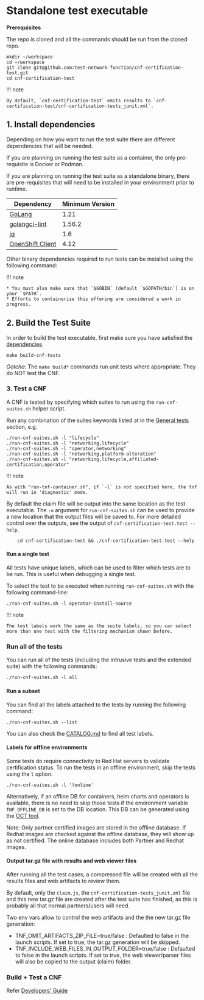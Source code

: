 <!-- markdownlint-disable code-block-style link-fragments line-length no-bare-urls no-emphasis-as-heading -->
# Standalone test executable

**Prerequisites**

The repo is cloned and all the commands should be run from the cloned repo.

```shell
mkdir ~/workspace
cd ~/workspace
git clone git@github.com:test-network-function/cnf-certification-test.git
cd cnf-certification-test
```

!!! note

    By default, `cnf-certification-test` emits results to `cnf-certification-test/cnf-certification-tests_junit.xml`.

## 1. Install dependencies

Depending on how you want to run the test suite there are different dependencies that will be needed.

If you are planning on running the test suite as a container, the only pre-requisite is Docker or Podman.

If you are planning on running the test suite as a standalone binary, there are pre-requisites that will
need to be installed in your environment prior to runtime.

Dependency|Minimum Version
---|---
[GoLang](https://golang.org/dl/)|1.21
[golangci-lint](https://golangci-lint.run/usage/install/)|1.56.2
[jq](https://stedolan.github.io/jq/)|1.6
[OpenShift Client](https://mirror.openshift.com/pub/openshift-v4/clients/ocp/)|4.12

Other binary dependencies required to run tests can be installed using the following command:

!!! note

    * You must also make sure that `$GOBIN` (default `$GOPATH/bin`) is on your `$PATH`.
    * Efforts to containerise this offering are considered a work in progress.

## 2. Build the Test Suite

In order to build the test executable, first make sure you have satisfied the [dependencies](#dependencies).

```shell
make build-cnf-tests
```

*Gotcha:* The `make build*` commands run unit tests where appropriate. They do NOT test the CNF.

### 3. Test a CNF

A CNF is tested by specifying which suites to run using the `run-cnf-suites.sh` helper
script.

Run any combination of the suites keywords listed at in the [General tests](test-spec.md#general-tests) section, e.g.

```shell
./run-cnf-suites.sh -l "lifecycle"
./run-cnf-suites.sh -l "networking,lifecycle"
./run-cnf-suites.sh -l "operator,networking"
./run-cnf-suites.sh -l "networking,platform-alteration"
./run-cnf-suites.sh -l "networking,lifecycle,affiliated-certification,operator"
```

!!! note

    As with "run-tnf-container.sh", if `-l` is not specified here, the tnf will run in 'diagnostic' mode.

By default the claim file will be output into the same location as the test executable. The `-o` argument for
    `run-cnf-suites.sh` can be used to provide a new location that the output files will be saved to. For more detailed
    control over the outputs, see the output of `cnf-certification-test.test --help`.

```shell
    cd cnf-certification-test && ./cnf-certification-test.test --help
```

#### Run a single test

All tests have unique labels, which can be used to filter which tests are to be run. This is useful when debugging
a single test.

To select the test to be executed when running `run-cnf-suites.sh` with the following command-line:

```shell
./run-cnf-suites.sh -l operator-install-source
```

!!! note

    The test labels work the same as the suite labels, so you can select more than one test with the filtering mechanism shown before.

### Run all of the tests

You can run all of the tests (including the intrusive tests and the extended suite) with the following commands:

```shell
./run-cnf-suites.sh -l all
```

#### Run a subset

You can find all the labels attached to the tests by running the following command:

```shell
./run-cnf-suites.sh --list
```

You can also check the [CATALOG.md](CATALOG.md) to find all test labels.

#### Labels for offline environments

Some tests do require connectivity to Red Hat servers to validate certification status.
To run the tests in an offline environment, skip the tests using the `l` option.

```shell
./run-cnf-suites.sh -l '!online'
```

Alternatively, if an offline DB for containers, helm charts and operators is available, there is no need to skip those tests if the environment variable `TNF_OFFLINE_DB` is set to the DB location. This DB can be generated using the [OCT tool](https://github.com/test-network-function/oct).

Note: Only partner certified images are stored in the offline database. If Redhat images are checked against the offline database, they will show up as not certified. The online database includes both Partner and Redhat images.

#### Output tar.gz file with results and web viewer files

After running all the test cases, a compressed file will be created with all the results files and web artifacts to review them.

By default, only the `claim.js`, the `cnf-certification-tests_junit.xml` file and this new tar.gz file are created after the test suite has finished, as this is probably all that normal partners/users will need.

Two env vars allow to control the web artifacts and the the new tar.gz file generation:

* TNF_OMIT_ARTIFACTS_ZIP_FILE=true/false : Defaulted to false in the launch scripts. If set to true, the tar.gz generation will be skipped.
* TNF_INCLUDE_WEB_FILES_IN_OUTPUT_FOLDER=true/false : Defaulted to false in the launch scripts. If set to true, the web viewer/parser files will also be copied to the output (claim) folder.

### Build + Test a CNF

Refer [Developers' Guide](developers.md)
